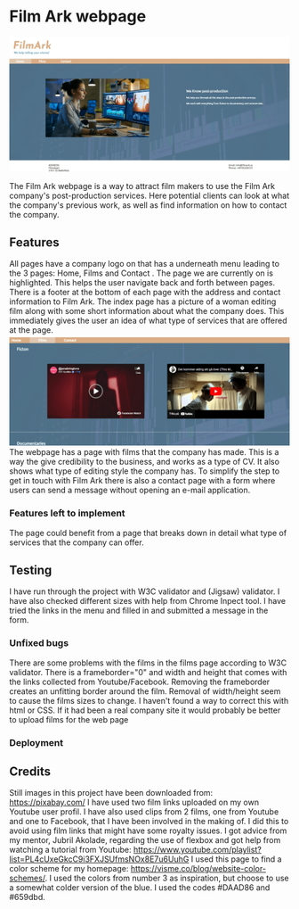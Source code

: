# Film Ark webpage

<img src="assets/images/FilmArk.jpg">

The Film Ark webpage is a way to attract film makers to use the Film Ark company's post-production services. Here potential clients can look at what the company's previous work, as well as find information on how to contact the company. 

## Features
All pages have a company logo on that has a underneath menu leading to the 3 pages: Home, Films and Contact . The page we are currently on is highlighted. This helps the user navigate back and forth between pages.
There is a footer at the bottom of each page with the address and contact information to Film Ark.
The index page has a picture of a woman editing film along with some short information about what the company does. This immediately gives the user an idea of what type of services that are offered at the page.
<img src="assets/images/films.png">
The webpage has a page with films that the company has made. This is a way the give credibility to the business, and works as a type of CV. It also shows what type of editing style the company has.
To simplify the step to get in touch with Film Ark there is also a contact page with a form where users can send a message without opening an e-mail application.

### Features left to implement</h4>
The page could benefit from a page that breaks down in detail what type of services that the company can offer.

## Testing
I have run through the project with W3C validator and (Jigsaw) validator. I have also checked different sizes with help from Chrome Inpect tool. I have tried the links in the menu and filled in and submitted a message in the form.</p>

### Unfixed bugs
There are some problems with the films in the films page according to W3C validator. There is a frameborder="0" and width and height that comes with the links collected from Youtube/Facebook. Removing the frameborder creates an unfitting border around the film. Removal of width/height seem to cause the films sizes to change. I haven't found a way to correct this with html or CSS. If it had been a real company site it would probably be better to upload films for the web page

<h3>Deployment</h3>

## Credits 
Still images in this project have been downloaded from: https://pixabay.com/
I have used two film links uploaded on my own Youtube user profil. I have also used clips from 2 films, one from Youtube and one to Facebook, that I have been involved in the making of. I did this to avoid using film links that might have some royalty issues.
I got advice from my mentor, Jubril Akolade, regarding the use of flexbox and got help from watching a tutorial from Youtube: https://www.youtube.com/playlist?list=PL4cUxeGkcC9i3FXJSUfmsNOx8E7u6UuhG
I used this page to find a color scheme for my homepage: https://visme.co/blog/website-color-schemes/.
I used the colors from number 3 as inspiration, but choose to use a somewhat colder version of the blue. I used the codes #DAAD86 and #659dbd.
